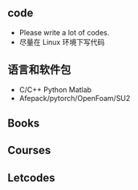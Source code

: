 ## code
- Please write a lot of codes.
- 尽量在 Linux 环境下写代码
## 语言和软件包
- C/C++ Python Matlab
- Afepack/pytorch/OpenFoam/SU2 
## Books
## Courses
## Letcodes